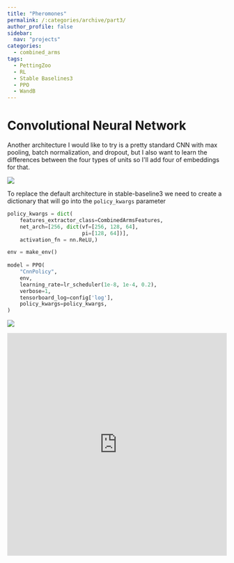 ```yaml
---
title: "Pheromones"
permalink: /:categories/archive/part3/
author_profile: false
sidebar:
  nav: "projects"
categories:
  - combined_arms
tags:
  - PettingZoo
  - RL
  - Stable Baselines3
  - PPO
  - WandB
---
```



# Convolutional Neural Network
Another architecture I would like to try is a pretty standard CNN with max pooling, batch normalization, and dropout, but I also want to learn the differences between the four types of units so I'll add four of embeddings for that.
<p>
    <img src="https://filipinogambino.github.io/ngorichs/assets/images/cnn.jpg">
</p>

To replace the default architecture in stable-baseline3 we need to create a dictionary that will go into the `policy_kwargs` parameter
```python
policy_kwargs = dict(
    features_extractor_class=CombinedArmsFeatures,
    net_arch=[256, dict(vf=[256, 128, 64],
                        pi=[128, 64])],
    activation_fn = nn.ReLU,)

env = make_env()
                     
model = PPO(
    "CnnPolicy",
    env,
    learning_rate=lr_scheduler(1e-8, 1e-4, 0.2),
    verbose=1,
    tensorboard_log=config['log'],
    policy_kwargs=policy_kwargs,
)
```
<p>
    <img src="https://filipinogambino.github.io/ngorichs/assets/images/cnn_emb_wandb.jpg">
</p>

<iframe src="https://wandb.ai/filipinogambino/Combined_Arms_v6/reports/Shared-panel-22-06-07-13-06-30--VmlldzoyMTI5OTk3" title="WandB" style="border:none;height:512px;width:100%"></iframe>

